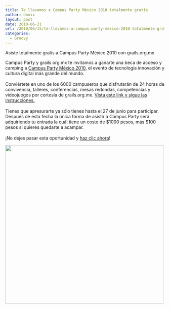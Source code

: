 ```yaml
---
title: Te llevamos a Campus Party México 2010 totalmente gratis
author: domix
layout: post
date: 2010-06-21
url: /2010/06/15/te-llevamos-a-campus-party-mexico-2010-totalmente-gratis/
categories:
  - Groovy
---
```

Asiste totalmente gratis a Campus Party M&eacute;xico 2010 con grails.org.mx

<div>
  Campus Party y grails.org.mx te invitamos a ganarte una beca de acceso y camping a <a href='http://www.campus-party.com.mx/' target='_blank'>Campus Party M&eacute;xico 2010</a>, el evento de tecnolog&iacute;a innovaci&oacute;n y cultura digital m&aacute;s grande del mundo.
</div>

<div>
  &nbsp;
</div>

<div>
  Convi&eacute;rtete en uno de los 6000 campuseros que disfrutar&aacute;n de 24 horas de convivencia, talleres, conferencias, mesas redondas, competencias y videojuegos por cortes&iacute;a de grails.org.mx. <a href='http://campus-party.com.mx/webapp/participante/canal/23O1k1ksjvvh4f12OXOX' target='_blank'>Vista este link y sigue las instrucciones.</a>
</div>

<div>
  &nbsp;
</div>

<div>
  Tienes que apresurarte ya s&oacute;lo tienes hasta el 27 de junio para participar. Despu&eacute;s de esta fecha la &uacute;nica forma de asistir a Campus Party ser&aacute; adquiriendo tu entrada la cu&aacute;l tiene un costo de $1000 pesos, m&aacute;s $100 pesos si quieres quedarte a acampar.
</div>

<div>
  &nbsp;
</div>

<div>
  &iexcl;No dejes pasar esta oportunidad y <a href='http://campus-party.com.mx/webapp/participante/canal/23O1k1ksjvvh4f12OXOX' target='_blank'>haz clic ahora</a>!
</div>

<a href='http://www.campus-party.com.mx/2010/' target='_blank'><img style='border: 0px initial initial;' src='http://media.springhispano.org.s3.amazonaws.com/images/banner01_728x90.gif' alt='' width='500' /></a>

<!--break-->